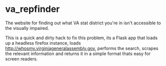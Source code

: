# va_repfinder
The website for finding out what VA stat district you're in isn't accessible to the visually impaired.

This is a quick and dirty hack to fix this problem, its a Flask app that loads up a headless firefox instance, loads http://whosmy.virginiageneralassembly.gov, performs the search, scrapes the relevant information and returns it in a simple format thats easy for screen readers.